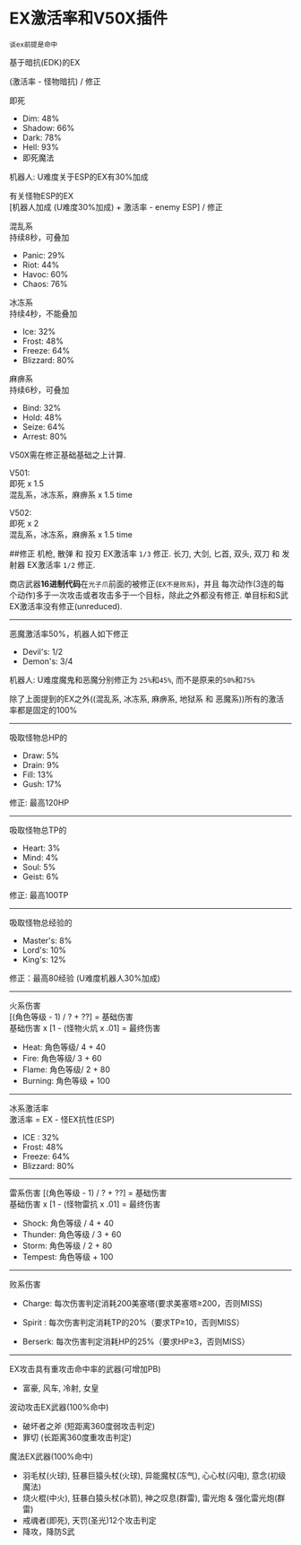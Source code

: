 # EX激活率和V50X插件

`谈ex前提是命中`


基于暗抗(EDK)的EX

(激活率 - 怪物暗抗) / 修正

即死  
- Dim: 48%
- Shadow: 66%
- Dark: 78%
- Hell: 93%
- 即死魔法

机器人: U难度关于ESP的EX有30%加成

有关怪物ESP的EX  
\[机器人加成 (U难度30%加成) + 激活率 - enemy ESP\] / 修正

混乱系  
持续8秒，可叠加
- Panic: 29%
- Riot: 44%
- Havoc: 60%
- Chaos: 76%

冰冻系  
持续4秒，不能叠加
- Ice: 32%
- Frost: 48%
- Freeze: 64%
- Blizzard: 80%

麻痹系  
持续6秒，可叠加
- Bind: 32%
- Hold: 48%
- Seize: 64%
- Arrest: 80%


V50X需在修正基础基础之上计算.

V501:  
即死 x 1.5  
混乱系，冰冻系，麻痹系 x 1.5 time

V502:  
即死 x 2  
混乱系，冰冻系，麻痹系 x 1.5 time


##修正
机枪, 散弹 和 投刃 EX激活率 `1/3` 修正.
长刀, 大剑, 匕首, 双头, 双刀 和 发射器 EX激活率 `1/2` 修正.

商店武器**16进制代码**在`光子爪`前面的被修正(`EX不是败系`)，并且
每次动作(3连的每个动作)多于一次攻击或者攻击多于一个目标，除此之外都没有修正.
单目标和S武EX激活率没有修正(unreduced).

---

恶魔激活率50%，机器人如下修正
- Devil's: 1/2 
- Demon's: 3/4

机器人: U难度魔鬼和恶魔分别修正为 `25%`和`45%`, 而不是原来的`50%`和`75%`

除了上面提到的EX之外((混乱系, 冰冻系, 麻痹系, 地狱系 和 恶魔系))所有的激活率都是固定的100%

---

吸取怪物总HP的  
- Draw: 5%
- Drain: 9%
- Fill: 13%
- Gush: 17%

修正: 最高120HP

--- 

吸取怪物总TP的  
- Heart: 3%
- Mind: 4%
- Soul: 5%
- Geist: 6%

修正: 最高100TP

---

吸取怪物总经验的
- Master's: 8%
- Lord's: 10%
- King's: 12%

修正：最高80经验 (U难度机器人30%加成)

---

火系伤害  
[(角色等级 - 1) / ? + ??] = 基础伤害  
基础伤害 x [1 - (怪物火炕 x .01] = 最终伤害
- Heat: 角色等级/ 4 + 40
- Fire: 角色等级/ 3 + 60
- Flame: 角色等级/ 2 + 80
- Burning: 角色等级 + 100

---

冰系激活率  
激活率 = EX - 怪EX抗性(ESP)  
- ICE : 32%
- Frost: 48%
- Freeze: 64%
- Blizzard: 80%

---

雷系伤害
[(角色等级 - 1) / ? + ??] = 基础伤害  
基础伤害 x [1 - (怪物雷抗 x .01] = 最终伤害  
- Shock: 角色等级 / 4 + 40
- Thunder: 角色等级 / 3 + 60
- Storm: 角色等级 / 2 + 80
- Tempest: 角色等级 + 100

--- 

败系伤害
- Charge: 每次伤害判定消耗200美塞塔(要求美塞塔≥200，否则MISS)

- Spirit : 每次伤害判定消耗TP的20%（要求TP≥10，否则MISS）

- Berserk: 每次伤害判定消耗HP的25%（要求HP≥3，否则MISS）

---

EX攻击具有重攻击命中率的武器(可增加PB)  
- 富豪, 风车, 冷射, 女皇



波动攻击EX武器(100%命中)  
- 破坏者之斧 (短距离360度弱攻击判定)
- 罪切 (长距离360度重攻击判定)


魔法EX武器(100%命中)
- 羽毛杖(火球), 狂暴巨猿头杖(火球), 异能魔杖(冻气), 心心杖(闪电), 意念(初级魔法)
- 烧火棍(中火), 狂暴白猿头杖(冰箭), 神之叹息(群雷), 雷光炮 & 强化雷光炮(群雷)
- 戒魂者(即死), 天罚(圣光)12个攻击判定
- 降攻，降防S武